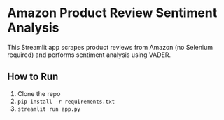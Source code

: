 
# Amazon Product Review Sentiment Analysis

This Streamlit app scrapes product reviews from Amazon (no Selenium required) and performs sentiment analysis using VADER.

## How to Run

1. Clone the repo
2. `pip install -r requirements.txt`
3. `streamlit run app.py`
